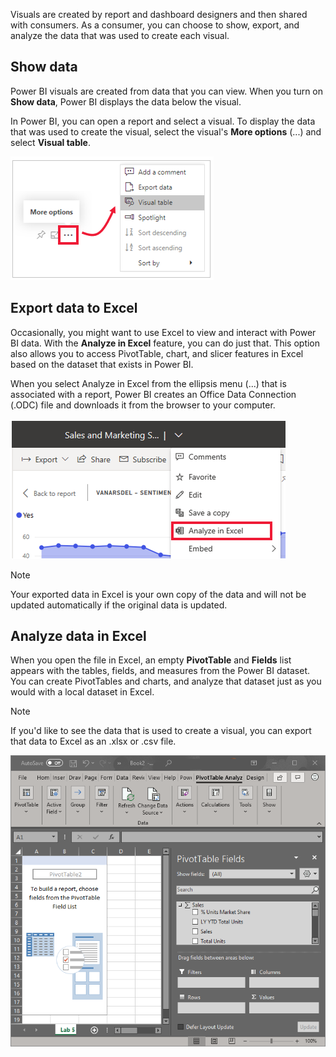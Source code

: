 Visuals are created by report and dashboard designers and then shared with consumers. As a consumer, you can choose to show, export, and analyze the data that was used to create each visual.


## Show data

 Power BI visuals are created from data that you can view. When you turn on **Show data**, Power BI displays the data below the visual.

In Power BI, you can open a report and select a visual. To display the data that was used to create the visual, select the visual's **More options** (...) and select **Visual table**.

![Image of the "Show Data" button.](../media/2-2/power-bi-show-data.png)


## Export data to Excel

Occasionally, you might want to use Excel to view and interact with Power BI data. With the **Analyze in Excel** feature, you can do just that. This option also allows you to access PivotTable, chart, and slicer features in Excel based on the dataset that exists in Power BI.

When you select Analyze in Excel from the ellipsis menu (...) that is associated with a report, Power BI creates an Office Data Connection (.ODC) file and downloads it from the browser to your computer.

![Image of the "Analyze in Excel" button.](../media/2-2/power-bi-analyze-excel7.png)


> [!NOTE]
> Your exported data in Excel is your own copy of the data and will not be updated automatically if the original data is updated.

## Analyze data in Excel

When you open the file in Excel, an empty **PivotTable** and **Fields** list appears with the tables, fields, and measures from the Power BI dataset. You can create PivotTables and charts, and analyze that dataset just as you would with a local dataset in Excel.


> [!NOTE]
> If you'd like to see the data that is used to create a visual, you can export that data to Excel as an .xlsx or .csv file.

![Image of data exported from a report to an Excel workbook.](../media/2-2/power-bi-excel-export.png)
